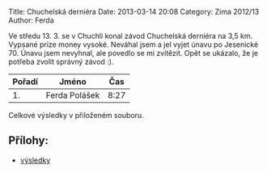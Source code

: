 Title: Chuchelská derniéra
Date: 2013-03-14 20:08
Category: Zima 2012/13
Author: Ferda

Ve středu 13. 3. se v Chuchli konal závod Chuchelská derniéra na 3,5 km. Vypsané prize money vysoké. Neváhal jsem a jel vyjet únavu po Jesenické 70. Únavu jsem nevyhnal, ale povedlo se mi zvítězit. Opět se ukázalo, že je potřeba zvolit správný závod :).

| Pořadí | Jméno         | Čas  |
|--------|---------------|----- |
| 1.     | Ferda Polášek | 8:27 |

Celkové výsledky v přiloženém souboru.

Přílohy:
--------

- [výsledky]({static}/static/zima-2012-13/derniera-v-chuchli-2013.pdf)
